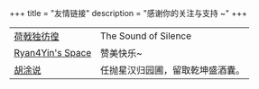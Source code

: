 +++
title = "友情链接"
description = "感谢你的关注与支持 ~"
+++

|||
|---|---|
 [荷戟独彷徨](https://guanqr.com) | The Sound of Silence
 [Ryan4Yin's Space](https://ryan4yin.space/) | 赞美快乐~
 [胡涂说](https://hutusi.com/) | 任抛星汉归园圃，留取乾坤盛酒囊。

